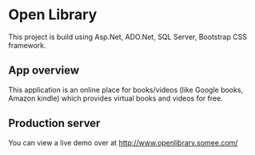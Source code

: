 # Open Library

This project is build using Asp.Net, ADO.Net, SQL Server, Bootstrap CSS framework.


## App overview

This application is an online place for books/videos (like Google books, Amazon kindle) which provides virtual books and videos for free. 


## Production server

You can view a live demo over at http://www.openlibrary.somee.com/
